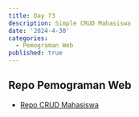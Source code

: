 ```yaml
---
title: Day 73
description: Simple CRUD Mahasiswa
date: '2024-4-30'
categories:
  - Pemograman Web
published: true
---
```


## Repo Pemograman Web

- [Repo CRUD Mahasiswa](TODO)
